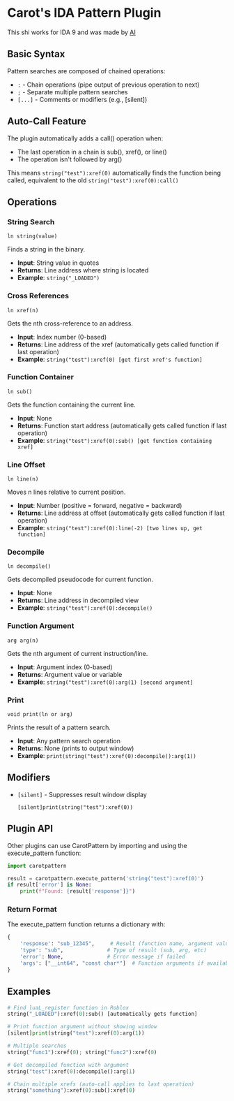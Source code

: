 # Carot's IDA Pattern Plugin

This shi works for IDA 9 and was made by [AI](https://claude.ai)

## Basic Syntax
Pattern searches are composed of chained operations:
- `:` - Chain operations (pipe output of previous operation to next)
- `;` - Separate multiple pattern searches
- `[...]` - Comments or modifiers (e.g., [silent])

## Auto-Call Feature
The plugin automatically adds a call() operation when:
- The last operation in a chain is sub(), xref(), or line()
- The operation isn't followed by arg()

This means `string("test"):xref(0)` automatically finds the function being called, equivalent to the old `string("test"):xref(0):call()`

## Operations

### String Search
```
ln string(value)
```
Finds a string in the binary.
- **Input**: String value in quotes
- **Returns**: Line address where string is located
- **Example**: `string("_LOADED")`

### Cross References
```
ln xref(n)
```
Gets the nth cross-reference to an address.
- **Input**: Index number (0-based)
- **Returns**: Line address of the xref (automatically gets called function if last operation)
- **Example**: `string("test"):xref(0) [get first xref's function]`

### Function Container
```
ln sub()
```
Gets the function containing the current line.
- **Input**: None
- **Returns**: Function start address (automatically gets called function if last operation)
- **Example**: `string("test"):xref(0):sub() [get function containing xref]`

### Line Offset
```
ln line(n)
```
Moves n lines relative to current position.
- **Input**: Number (positive = forward, negative = backward)
- **Returns**: Line address at offset (automatically gets called function if last operation)
- **Example**: `string("test"):xref(0):line(-2) [two lines up, get function]`

### Decompile
```
ln decompile()
```
Gets decompiled pseudocode for current function.
- **Input**: None
- **Returns**: Line address in decompiled view
- **Example**: `string("test"):xref(0):decompile()`

### Function Argument
```
arg arg(n)
```
Gets the nth argument of current instruction/line.
- **Input**: Argument index (0-based)
- **Returns**: Argument value or variable
- **Example**: `string("test"):xref(0):arg(1) [second argument]`

### Print
```
void print(ln or arg)
```
Prints the result of a pattern search.
- **Input**: Any pattern search operation
- **Returns**: None (prints to output window)
- **Example**: `print(string("test"):xref(0):decompile():arg(1))`

## Modifiers
- `[silent]` - Suppresses result window display
  ```
  [silent]print(string("test"):xref(0))
  ```

## Plugin API
Other plugins can use CarotPattern by importing and using the execute_pattern function:

```python
import carotpattern

result = carotpattern.execute_pattern('string("test"):xref(0)')
if result['error'] is None:
    print(f"Found: {result['response']}")
```

### Return Format
The execute_pattern function returns a dictionary with:
```python
{
    'response': "sub_12345",     # Result (function name, argument value, etc)
    'type': "sub",              # Type of result (sub, arg, etc)
    'error': None,              # Error message if failed
    'args': ["__int64", "const char*"]  # Function arguments if available
}
```

## Examples
```python
# Find luaL_register function in Roblox
string("_LOADED"):xref(0):sub() [automatically gets function]

# Print function argument without showing window
[silent]print(string("test"):xref(0):arg(1))

# Multiple searches
string("func1"):xref(0); string("func2"):xref(0)

# Get decompiled function with argument
string("test"):xref(0):decompile():arg(1)

# Chain multiple xrefs (auto-call applies to last operation)
string("something"):xref(0):sub():xref(0)
```
